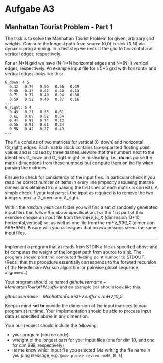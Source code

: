 # Aufgabe A3
## Manhattan Tourist Problem - Part 1

The task is to solve the Manhattan Tourist Problem for given, arbitrary grid weights. Compute the longest path from source (0,0) to sink (N,N) via dynamic programming. In a first step we restrict the grid to horizontal and vertical edges, respectively.

For an N\*N grid we have (N-1)\*N horizontal edges and N\*(N-1) vertical edges, respectively. An example input file for a 5*5 grid with horizontal and vertical edges looks like this:

```
G_down: 4 5
  0.12   0.79   0.50   0.56   0.39
  0.93   0.14   0.82   0.80   0.13
  0.71   0.37   0.49   0.94   0.88
  0.59   0.52   0.40   0.87   0.16
---
G_right: 5 4
  0.43   0.21   0.55   0.61
  0.61   0.89   0.52   0.54
  0.44   0.85   0.74   0.12
  0.56   0.91   0.61   0.24
  0.56   0.42   0.27   0.49
---
```

The file consists of two matrices for vertical (G_down) and horizontal (G_right) edges. Each matrix block contains tab-separated floating point values and is closed by three dashes. Beware that the numbers next to the identifiers G_down and G_right might be misleading, i.e., **do not** parse the matrix dimensions from these numbers but compute them on the fly when parsing the matrices.

Ensure to check for consistency of the input files. In particular check if you read the correct number of items in every line (implicitly assuming that the dimensions obtained from parsing the first lines of each matrix is correct). A simple check if your tool parses the input as required is to remove the two integers next to G_down and G_right.

Within the *random_matrices* folder you will find a set of randomly generated input files that follow the above specification. For the first part of this exercise choose an input file from the *rmHV_10_X* (dimension 10\*10, horizontal,vertical) set as well as one file from the *rmHV_999_X* (dimension 999\*999). Ensure with you colleagues that no two persons select the same input files.

---

Implement a program that a) reads from STDIN a file as specified above and b) computes the weight of the longest path from source to sink. The program should print the computed floating point number to STDOUT. (Recall that this procedure essentially corresponds to the forward recursion of the Needleman-Wunsch algorithm for pairwise global sequence alignment.)

Your program should be named *$githubusername-ManhattanTouristHV.$suffix* and an example call should look like this:

*$githubusername-ManhattanTouristHV.$suffix < rmHV_10_5*

Keep in mind **not to** provide the dimension of the input matrices to your program at runtime. Your implementation should be able to process input data as specified above in any dimension.

Your pull request should include the following:

* your program (source code)
* wheight of the longest path for your input files (one for dim 10, and one for dim 999, respectively)
* let me know which input file you selected (via writing the file name in you ping message, e.g. `@mtw please review rmHV_10_5`)
